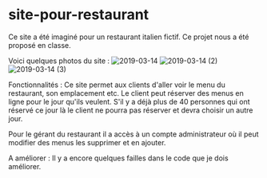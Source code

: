 # site-pour-restaurant

Ce site a été imaginé pour un restaurant italien fictif. Ce projet nous a été proposé en classe.

Voici quelques photos du site : 
![2019-03-14](https://user-images.githubusercontent.com/43983858/54766624-e4dbdf00-4bfb-11e9-99a1-538cea2585cc.png)
![2019-03-14 (2)](https://user-images.githubusercontent.com/43983858/54766485-9fb7ad00-4bfb-11e9-954d-b60d99dba7a7.png)
![2019-03-14 (3)](https://user-images.githubusercontent.com/43983858/54766486-9fb7ad00-4bfb-11e9-8b3a-0e32e3dbbbec.png)

Fonctionnalités : 
Ce site permet aux clients d'aller voir le menu du restaurant, son emplacement etc. Le client peut réserver des menus en ligne pour le jour qu'ils veulent. S'il y a déjà plus de 40 personnes qui ont réservé ce jour là le client ne pourra pas réserver et devra choisir un autre jour. 

Pour le gérant du restaurant il a accès à un compte administrateur où il peut modifier des menus les supprimer et en ajouter. 


A améliorer : 
Il y a encore quelques failles dans le code que je dois améliorer.
